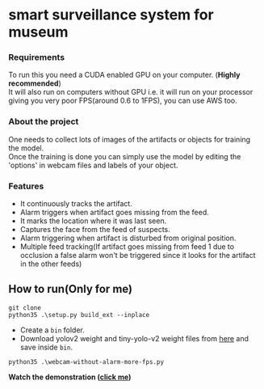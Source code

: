 # smart surveillance system for museum

<h3>Requirements</h3>
To run this you need a CUDA enabled GPU on your computer. (<b>Highly recommended</b>)<br>
It will also run on computers without GPU i.e. it will run on your processor giving you very poor FPS(around 0.6 to 1FPS), you can use AWS too.

<h3>About the project</h3>
One needs to collect lots of images of the artifacts or objects for training the model.
<br>
Once the training is done you can simply use the model by editing the 'options' in webcam files and labels of your object.
<br>

<h3>Features</h3>
<ul>
  <li>It continuously tracks the artifact.</li>
  <li>Alarm triggers when artifact goes missing from the feed.</li>
  <li>It marks the location where it was last seen.</li>
  <li>Captures the face from the feed of suspects.</li>
  <li>Alarm triggering when artifact is disturbed from original position.</li>
  <li>Multiple feed tracking(If artifact goes missing from feed 1 due to occlusion a false alarm won't be triggered since it looks for the artifact in the other feeds)</li>
</ul>

## How to run(Only for me)
```git
git clone
python35 .\setup.py build_ext --inplace
```
- Create a ```bin``` folder.
- Download yolov2 weight and tiny-yolo-v2 weight files from [here](https://pjreddie.com/darknet/yolov2/) and save inside ```bin```.

```git
python35 .\webcam-without-alarm-more-fps.py
```

<b>Watch the demonstration (<a href="https://youtu.be/I3j_2NcZQds">click me</a>)</b>
